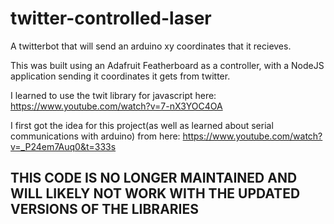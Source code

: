 # twitter-controlled-laser
A twitterbot that will send an arduino xy coordinates that it recieves.

This was built using an Adafruit Featherboard as a controller, with a NodeJS application sending it coordinates it gets from twitter.


I learned to use the twit library for javascript here:
https://www.youtube.com/watch?v=7-nX3YOC4OA

I first got the idea for this project(as well as learned about serial communications with arduino) from here:
https://www.youtube.com/watch?v=_P24em7Auq0&t=333s

## THIS CODE IS NO LONGER MAINTAINED AND WILL LIKELY NOT WORK WITH THE UPDATED VERSIONS OF THE LIBRARIES
